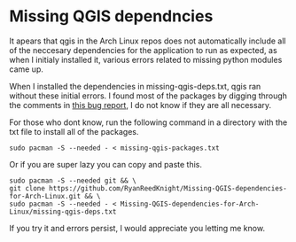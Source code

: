 # Missing QGIS dependncies

It apears that qgis in the Arch Linux repos does not automatically include all of the neccesary dependencies
for the application to run as expected, as when I initialy installed it, various errors related to missing
python modules came up.

When I installed the dependencies in missing-qgis-deps.txt, qgis ran without these initial errors.
I found most of the packages by digging through the comments in [this bug report](https://bugs.archlinux.org/task/77947?project=1&string=qgis), I do not
know if they are all necessary.

For those who dont know, run the following command in a directory with the txt file to install all of the packages.
```
sudo pacman -S --needed - < missing-qgis-packages.txt
```
Or if you are super lazy you can copy and paste this.
```
sudo pacman -S --needed git && \
git clone https://github.com/RyanReedKnight/Missing-QGIS-dependencies-for-Arch-Linux.git && \
sudo pacman -S --needed - < Missing-QGIS-dependencies-for-Arch-Linux/missing-qgis-deps.txt
```

If you try it and errors persist, I would appreciate you letting me know.

